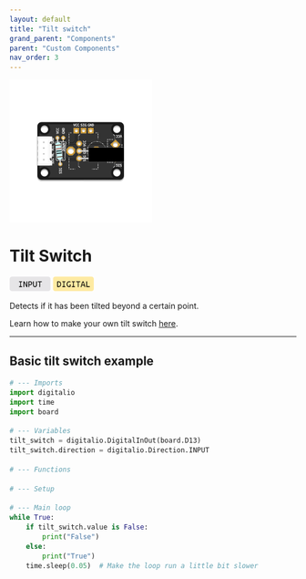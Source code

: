```yaml
---
layout: default
title: "Tilt switch"
grand_parent: "Components"
parent: "Custom Components"
nav_order: 3
---
```


<img src="assets/custom-tilt-switch-centered.png" alt="Custom Tilt Switch" width="250"/>

# Tilt Switch
<a href="../../glossary/glossary"><img src="../../glossary/assets/input.png" alt="Input" width="72"/></a> <a href="../../glossary/glossary"><img src="../../glossary/assets/digital.png" alt="Digital" width="72"/></a>

Detects if it has been tilted beyond a certain point.

Learn how to make your own tilt switch [here](../../tutorials/assembling-custom-components/tilt-switch).

---

## Basic tilt switch example
```python
# --- Imports
import digitalio
import time
import board

# --- Variables
tilt_switch = digitalio.DigitalInOut(board.D13)
tilt_switch.direction = digitalio.Direction.INPUT

# --- Functions

# --- Setup

# --- Main loop
while True:
    if tilt_switch.value is False:
        print("False")
    else:
        print("True")
    time.sleep(0.05)  # Make the loop run a little bit slower
```
